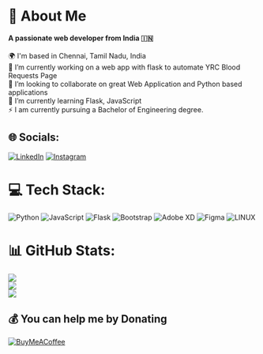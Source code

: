 # 💫 About Me
**A passionate web developer from India 🇮🇳**<br><br>🌍 I'm based in Chennai, Tamil Nadu, India<br>🔭 I’m currently working on a web app with flask to automate YRC Blood Requests Page <br>👯 I’m looking to collaborate on great Web Application and Python based applications<br>🌱 I’m currently learning Flask, JavaScript<br>⚡ I am currently pursuing a Bachelor of Engineering degree.

## 🌐 Socials:
[![LinkedIn](https://img.shields.io/badge/LinkedIn-%230077B5.svg?logo=linkedin&logoColor=white)](https://linkedin.com/in/vishvaa-K) [![Instagram](https://img.shields.io/badge/Instagram-%23E4405F.svg?logo=Instagram&logoColor=white)](https://www.instagram.com/_.vishvaa.sh) 

# 💻 Tech Stack:
![Python](https://img.shields.io/badge/python-3670A0?style=for-the-badge&logo=python&logoColor=ffdd54) ![JavaScript](https://img.shields.io/badge/javascript-%23323330.svg?style=for-the-badge&logo=javascript&logoColor=%23F7DF1E) ![Flask](https://img.shields.io/badge/flask-%23000.svg?style=for-the-badge&logo=flask&logoColor=white) ![Bootstrap](https://img.shields.io/badge/bootstrap-%23563D7C.svg?style=for-the-badge&logo=bootstrap&logoColor=white) ![Adobe XD](https://img.shields.io/badge/Adobe%20XD-470137?style=for-the-badge&logo=Adobe%20XD&logoColor=#FF61F6) 	![Figma](https://img.shields.io/badge/figma-%23F24E1E.svg?style=for-the-badge&logo=figma&logoColor=white) ![LINUX](https://img.shields.io/badge/Linux-FCC624?style=for-the-badge&logo=linux&logoColor=black)
# 📊 GitHub Stats:
![](https://github-readme-stats.vercel.app/api?username=vishvaa-vsk&theme=onedark&hide_border=true&include_all_commits=false&count_private=false)<br/>
![](https://github-readme-streak-stats.herokuapp.com/?user=vishvaa-vsk&theme=onedark&hide_border=true)<br/>
![](https://github-readme-stats.vercel.app/api/top-langs/?username=vishvaa-vsk&theme=onedark&hide_border=true&include_all_commits=false&count_private=false&layout=compact)


  ## 💰 You can help me by Donating
  [![BuyMeACoffee](https://img.shields.io/badge/Buy%20Me%20a%20Coffee-ffdd00?style=for-the-badge&logo=buy-me-a-coffee&logoColor=black)](https://buymeacoffee.com/vishvaavsk) 
